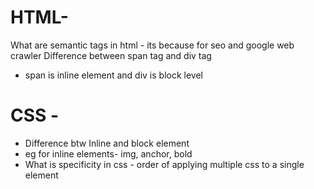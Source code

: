 # HTML-
What are semantic tags in html - its because for seo and google web crawler 
Difference between span tag and div tag
- span is inline element and div is block level
# CSS -  
- Difference btw Inline and block element
-  eg for inline elements- img, anchor, bold 
- What is specificity in css - order of applying multiple css to a single element
